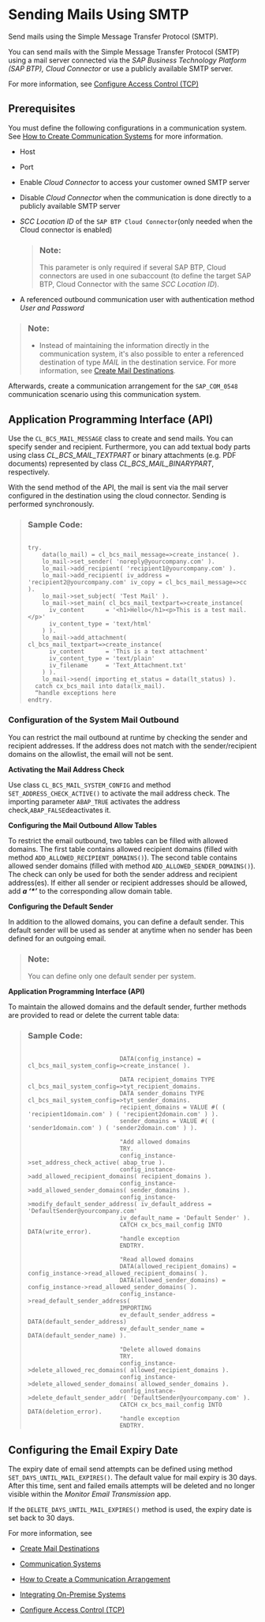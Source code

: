 <!-- copya3d3f38de12b430bb670e418e7e66bad -->

# Sending Mails Using SMTP

Send mails using the Simple Message Transfer Protocol \(SMTP\).

You can send mails with the Simple Message Transfer Protocol \(SMTP\) using a mail server connected via the *SAP Business Technology Platform \(SAP BTP\), Cloud Connector* or use a publicly available SMTP server.

For more information, see [Configure Access Control \(TCP\)](https://help.sap.com/viewer/cca91383641e40ffbe03bdc78f00f681/Cloud/en-US/befd4374d33a4833be117d7149b6a103.html)



<a name="copya3d3f38de12b430bb670e418e7e66bad__section_cty_fjg_slb"/>

## Prerequisites

You must define the following configurations in a communication system. See [How to Create Communication Systems](../50-administration-and-ops/how-to-create-communication-systems-c2234ac.md) for more information.

-   Host
-   Port
-   Enable *Cloud Connector* to access your customer owned SMTP server
-   Disable *Cloud Connector* when the communication is done directly to a publicly available SMTP server

-   *SCC Location ID* of the `SAP BTP Cloud Connector`\(only needed when the Cloud connector is enabled\)

    > ### Note:  
    > This parameter is only required if several SAP BTP, Cloud connectors are used in one subaccount \(to define the target SAP BTP, Cloud Connector with the same *SCC Location ID*\).

-   A referenced outbound communication user with authentication method *User and Password*

> ### Note:  
> -   Instead of maintaining the information directly in the communication system, it's also possible to enter a referenced destination of type *MAIL* in the destination service. For more information, see [Create Mail Destinations](https://help.sap.com/docs/connectivity/sap-btp-connectivity-cf/create-mail-destinations?version=Cloud).

Afterwards, create a communication arrangement for the `SAP_COM_0548` communication scenario using this communication system.



<a name="copya3d3f38de12b430bb670e418e7e66bad__section_u1r_zjg_slb"/>

## Application Programming Interface \(API\)

Use the `CL_BCS_MAIL_MESSAGE` class to create and send mails. You can specify sender and recipient. Furthermore, you can add textual body parts using class *CL\_BCS\_MAIL\_TEXTPART* or binary attachments \(e.g. PDF documents\) represented by class *CL\_BCS\_MAIL\_BINARYPART*, respectively.

With the send method of the API, the mail is sent via the mail server configured in the destination using the cloud connector. Sending is performed synchronously.

> ### Sample Code:  
> ```
> 
> try.
>     data(lo_mail) = cl_bcs_mail_message=>create_instance( ).
>     lo_mail->set_sender( 'noreply@yourcompany.com' ).
>     lo_mail->add_recipient( 'recipient1@yourcompany.com' ).
>     lo_mail->add_recipient( iv_address = 'recipient2@yourcompany.com' iv_copy = cl_bcs_mail_message=>cc ).
>     lo_mail->set_subject( 'Test Mail' ).
>     lo_mail->set_main( cl_bcs_mail_textpart=>create_instance(
>       iv_content      = '<h1>Hello</h1><p>This is a test mail.</p>'
>       iv_content_type = 'text/html'
>     ) ).
>     lo_mail->add_attachment( cl_bcs_mail_textpart=>create_instance(
>       iv_content      = 'This is a text attachment'
>       iv_content_type = 'text/plain'
>       iv_filename     = 'Text_Attachment.txt'
>     ) ).
>     lo_mail->send( importing et_status = data(lt_status) ).
>   catch cx_bcs_mail into data(lx_mail). 
> 	“handle exceptions here
> endtry.
> 
> ```



### Configuration of the System Mail Outbound

You can restrict the mail outbound at runtime by checking the sender and recipient addresses. If the address does not match with the sender/recipient domains on the allowlist, the email will not be sent.

**Activating the Mail Address Check**

Use class `CL_BCS_MAIL_SYSTEM_CONFIG` and method `SET_ADDRESS_CHECK_ACTIVE()` to activate the mail address check. The importing parameter `ABAP_TRUE` activates the address check,`ABAP_FALSE`deactivates it.

**Configuring the Mail Outbound Allow Tables**

To restrict the email outbound, two tables can be filled with allowed domains. The first table contains allowed recipient domains \(filled with method `ADD_ALLOWED_RECIPIENT_DOMAINS()`\). The second table contains allowed sender domains \(filled with method `ADD_ALLOWED_SENDER_DOMAINS()`\). The check can only be used for both the sender address and recipient address\(es\). If either all sender or recipient addresses should be allowed, add ***a ‘\*’*** to the corresponding allow domain table.

**Configuring the Default Sender**

In addition to the allowed domains, you can define a default sender. This default sender will be used as sender at anytime when no sender has been defined for an outgoing email.

> ### Note:  
> You can define only one default sender per system.

**Application Programming Interface \(API\)**

To maintain the allowed domains and the default sender, further methods are provided to read or delete the current table data:

> ### Sample Code:  
> ```
> 
> 							DATA(config_instance) = cl_bcs_mail_system_config=>create_instance( ).
> 							
> 							DATA recipient_domains TYPE cl_bcs_mail_system_config=>tyt_recipient_domains.
> 							DATA sender_domains TYPE cl_bcs_mail_system_config=>tyt_sender_domains.
> 							recipient_domains = VALUE #( ( 'recipient1domain.com' ) ( 'recipient2domain.com' ) ).
> 							sender_domains = VALUE #( ( 'sender1domain.com' ) ( 'sender2domain.com' ) ).
> 							
> 							"Add allowed domains
> 							TRY.
> 							config_instance->set_address_check_active( abap_true ).
> 							config_instance->add_allowed_recipient_domains( recipient_domains ).
> 							config_instance->add_allowed_sender_domains( sender_domains ).
> 							config_instance->modify_default_sender_address( iv_default_address = 'DefaultSender@yourcompany.com'
> 							iv_default_name = 'Default Sender' ).
> 							CATCH cx_bcs_mail_config INTO DATA(write_error).
> 							"handle exception
> 							ENDTRY.
> 							
> 							"Read allowed domains
> 							DATA(allowed_recipient_domains) = config_instance->read_allowed_recipient_domains( ).
> 							DATA(allowed_sender_domains) = config_instance->read_allowed_sender_domains( ).
> 							config_instance->read_default_sender_address(
> 							IMPORTING
> 							ev_default_sender_address = DATA(default_sender_address)
> 							ev_default_sender_name = DATA(default_sender_name) ).
> 							
> 							"Delete allowed domains
> 							TRY.
> 							config_instance->delete_allowed_rec_domains( allowed_recipient_domains ).
> 							config_instance->delete_allowed_sender_domains( allowed_sender_domains ).
> 							config_instance->delete_default_sender_addr( 'DefaultSender@yourcompany.com' ).
> 							CATCH cx_bcs_mail_config INTO DATA(deletion_error).
> 							"handle exception
> 							ENDTRY.
> ```



<a name="copya3d3f38de12b430bb670e418e7e66bad__section_acs_rzw_5sb"/>

## Configuring the Email Expiry Date

The expiry date of email send attempts can be defined using method `SET_DAYS_UNTIL_MAIL_EXPIRES()`. The default value for mail expiry is 30 days. After this time, sent and failed emails attempts will be deleted and no longer visible within the *Monitor Email Transmission* app.

If the `DELETE_DAYS_UNTIL_MAIL_EXPIRES()` method is used, the expiry date is set back to 30 days.



For more information, see

-   [Create Mail Destinations](https://help.sap.com/viewer/cca91383641e40ffbe03bdc78f00f681/Cloud/en-US/6442cb4f8b0f41178abce14c35f5def4.html)

-   [Communication Systems](../50-administration-and-ops/communication-systems-15663c1.md)

-   [How to Create a Communication Arrangement](../50-administration-and-ops/how-to-create-a-communication-arrangement-a0771f6.md)

-   [Integrating On-Premise Systems](integrating-on-premise-systems-c95327f.md)

-   [Configure Access Control \(TCP\)](https://help.sap.com/viewer/cca91383641e40ffbe03bdc78f00f681/Cloud/en-US/befd4374d33a4833be117d7149b6a103.html)


